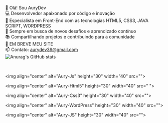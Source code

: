 👋 Olá! Sou AuryDev<br>
💻 Desenvolvedor apaixonado por código e inovação<br>
🌟 Especialista em Front-End com as tecnologias HTML5, CSS3, JAVA SCRIPT, WORDPRESS<br>
🚀 Sempre em busca de novos desafios e aprendizado contínuo<br>
📚 Compartilhando projetos e contribuindo para a comunidade<br>
🔗 EM BREVE MEU SITE<br>
📫 Contato: aurydev39@gmail.com<br>
![Anurag's GitHub stats](https://github-readme-stats.vercel.app/api?username=AuryDev&show_icons=true&theme=transparent)
<div style="display: inline_block"><br>
  
<img align="center" alt="Aury-Js" height="30" width="40"
src="<i class="devicon-threedsmax-plain colorido"></i>">

<img align="center" alt="Aury-Html5" height="30" width="40"
src="<i class="devicon-threedsmax-plain colorido"></i> ">

<img align="center" alt="Aury-Css3" height="30" width="40"
src="<i class="devicon-threedsmax-plain colorido"></i>">

<img align="center" alt="Aury-WordPress" height="30" width="40"
src="<i class="devicon-threedsmax-plain "></i>">

<img align="center" alt="Aury-JS" height="30" width="40"
src="<i class="devicon-threedsmax-plain colorido"></i>">

